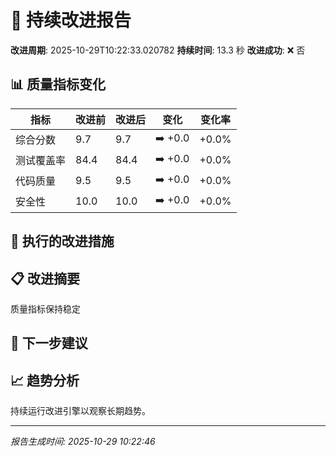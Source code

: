 # 🚀 持续改进报告

**改进周期**: 2025-10-29T10:22:33.020782
**持续时间**: 13.3 秒
**改进成功**: ❌ 否

## 📊 质量指标变化

| 指标 | 改进前 | 改进后 | 变化 | 变化率 |
|------|--------|--------|------|--------|
| 综合分数 | 9.7 | 9.7 | ➡️ +0.0 | +0.0% |
| 测试覆盖率 | 84.4 | 84.4 | ➡️ +0.0 | +0.0% |
| 代码质量 | 9.5 | 9.5 | ➡️ +0.0 | +0.0% |
| 安全性 | 10.0 | 10.0 | ➡️ +0.0 | +0.0% |


## 🎯 执行的改进措施



## 📋 改进摘要

质量指标保持稳定

## 🎯 下一步建议


## 📈 趋势分析

持续运行改进引擎以观察长期趋势。

---
*报告生成时间: 2025-10-29 10:22:46*
